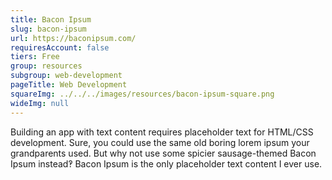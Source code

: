 ```yaml
---
title: Bacon Ipsum
slug: bacon-ipsum
url: https://baconipsum.com/
requiresAccount: false
tiers: Free
group: resources
subgroup: web-development
pageTitle: Web Development
squareImg: ../../../images/resources/bacon-ipsum-square.png
wideImg: null
---
```


Building an app with text content requires placeholder text for HTML/CSS development.  Sure, you could use the same old boring lorem ipsum your grandparents used.  But why not use some spicier sausage-themed Bacon Ipsum instead‽  Bacon Ipsum is the only placeholder text content I ever use.